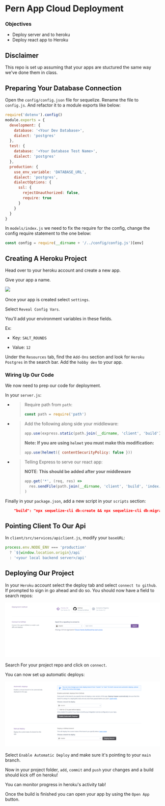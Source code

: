 # Pern App Cloud Deployment

### Objectives

- Deploy server and to heroku
- Deploy react app to Heroku

## Disclaimer

This repo is set up assuming that your apps are stuctured the same way we've done them in class.

## Preparing Your Database Connection

Open the `config/config.json` file for sequelize. Rename the file to `config.js`. And refactor it to a module exports like below:

```js
require('dotenv').config()
module.exports = {
  development: {
    database: '<Your Dev Database>',
    dialect: 'postgres'
  },
  test: {
    database: '<Your Database Test Name>',
    dialect: 'postgres'
  },
  production: {
    use_env_variable: 'DATABASE_URL',
    dialect: 'postgres',
    dialectOptions: {
      ssl: {
        rejectUnauthorized: false,
        require: true
      }
    }
  }
}
```

In `models/index.js` we need to fix the require for the config, change the config require statement to the one below:

```js
const config = require(__dirname + '/../config/config.js')[env]
```

## Creating A Heroku Project

Head over to your heroku account and create a new app.

Give your app a name.

![](images/heroku-app)

Once your app is created select `settings`.

Select `Reveal Config Vars`.

You'll add your environment variables in these fields.

Ex:

- Key:
  `SALT_ROUNDS`

- Value:
  `12`

Under the `Resources` tab, find the `Add-Ons` section and look for `Heroku Postgres` in the search bar. Add the `hobby dev` to your app.

### Wiring Up Our Code

We now need to prep our code for deployment.

In your `server.js`:

- > Require path from `path`:
  >
  > ```js
  > const path = require('path')
  > ```

- > Add the following along side your middleware:
  >
  > ```js
  > app.use(express.static(path.join(__dirname, 'client', 'build')))
  > ```
  >
  > **Note: If you are using `helmet` you **must** make this modification:**
  >
  > ```js
  > app.use(helmet({ contentSecurityPolicy: false }))
  > ```

- > Telling Express to serve our react app:
  >
  > **NOTE**: **This should be added after your middleware**
  >
  > ```js
  > app.get('*', (req, res) =>
  >   res.sendFile(path.join(__dirname, 'client', 'build', 'index.html'))
  > )
  > ```

Finally in your `package.json`, add a new script in your `scripts` section:

```json
    "build": "npx sequelize-cli db:create && npx sequelize-cli db:migrate && npx sequelize-cli db:seed:all  && cd client && rm -rf build && npm install && npm run build""
```

## Pointing Client To Our Api

In `client/src/services/apiclient.js`, modify your `baseURL`:

```js
process.env.NODE_ENV === 'production'
  ? `${window.location.origin}/api`
  : '<your local backend server>/api'
```

## Deploying Our Project

In your `Heroku` account select the deploy tab and select `connect to github`. If prompted to sign in go ahead and do so. You should now have a field to search repos:

![Heroku-Github](images/heroku-github.png)

Search For your project repo and click on `connect`.

You can now set up automatic deploys:

![Deploy](images/deploy.png)

Select `Enable Automatic Deploy` and make sure it's pointing to your `main` branch.

Now in your project folder, `add`, `commit` and `push` your changes and a build should kick off on heroku!

You can monitor progress in heroku's activity tab!

Once the build is finished you can open your app by using the `Open App` button.
